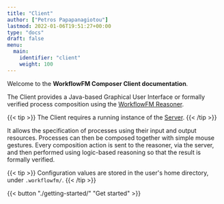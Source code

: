```yaml
---
title: "Client"
author: ["Petros Papapanagiotou"]
lastmod: 2022-01-06T19:51:27+00:00
type: "docs"
draft: false
menu:
  main:
    identifier: "client"
    weight: 100
---
```


Welcome to the **WorkflowFM Composer Client documentation**.

The Client provides a Java-based Graphical User Interface or formally verified process composition using the [WorkflowFM Reasoner](http://docs.workflowfm.com/workflowfm-reasoner/).

{{< tip >}}
The Client requires a running instance of the [Server](../server).
{{< /tip >}}

It allows the specification of processes using their input and output resources. Processes can then be composed together with simple mouse gestures. Every composition action is sent to the reasoner, via the server, and then performed using logic-based reasoning so that the result is formally verified.

{{< tip >}}
Configuration values are stored in the user's home directory, under `.workflowfm/`.
{{< /tip >}}

{{< button "./getting-started/" "Get started" >}}
